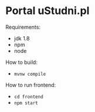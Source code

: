 # Portal uStudni.pl

Requirements:
* jdk 1.8
* npm
* node

How to build:
* `mvnw compile`

How to run frontend:
* `cd frontend`
* `npm start`